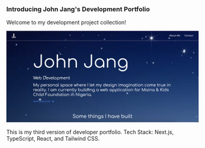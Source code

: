 ### Introducing John Jang's Development Portfolio

Welcome to my development project collection!

![home page](/src/assets/description/readme-cover.png)

This is my third version of developer portfolio.
Tech Stack: Next.js, TypeScript, React, and Tailwind CSS.

